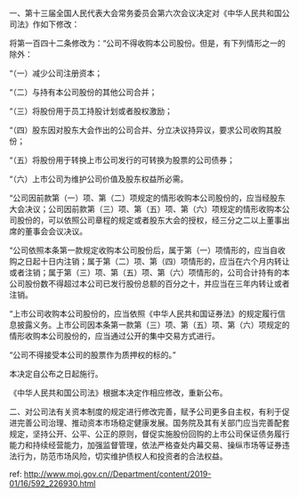 一、第十三届全国人民代表大会常务委员会第六次会议决定对《中华人民共和国公司法》作如下修改：

将第一百四十二条修改为：“公司不得收购本公司股份。但是，有下列情形之一的除外：

“（一）减少公司注册资本；

“（二）与持有本公司股份的其他公司合并；

“（三）将股份用于员工持股计划或者股权激励；

“（四）股东因对股东大会作出的公司合并、分立决议持异议，要求公司收购其股份；

“（五）将股份用于转换上市公司发行的可转换为股票的公司债券；

“（六）上市公司为维护公司价值及股东权益所必需。

“公司因前款第（一）项、第（二）项规定的情形收购本公司股份的，应当经股东大会决议；公司因前款第（三）项、第（五）项、第（六）项规定的情形收购本公司股份的，可以依照公司章程的规定或者股东大会的授权，经三分之二以上董事出席的董事会会议决议。

“公司依照本条第一款规定收购本公司股份后，属于第（一）项情形的，应当自收购之日起十日内注销；属于第（二）项、第（四）项情形的，应当在六个月内转让或者注销；属于第（三）项、第（五）项、第（六）项情形的，公司合计持有的本公司股份数不得超过本公司已发行股份总额的百分之十，并应当在三年内转让或者注销。

“上市公司收购本公司股份的，应当依照《中华人民共和国证券法》的规定履行信息披露义务。上市公司因本条第一款第（三）项、第（五）项、第（六）项规定的情形收购本公司股份的，应当通过公开的集中交易方式进行。

“公司不得接受本公司的股票作为质押权的标的。”

本决定自公布之日起施行。

《中华人民共和国公司法》根据本决定作相应修改，重新公布。

二、对公司法有关资本制度的规定进行修改完善，赋予公司更多自主权，有利于促进完善公司治理、推动资本市场稳定健康发展。国务院及其有关部门应当完善配套规定，坚持公开、公平、公正的原则，督促实施股份回购的上市公司保证债务履行能力和持续经营能力，加强监督管理，依法严格查处内幕交易、操纵市场等证券违法行为，防范市场风险，切实维护债权人和投资者的合法权益。

 ref: <http://www.moj.gov.cn//Department/content/2019-01/16/592_226930.html>